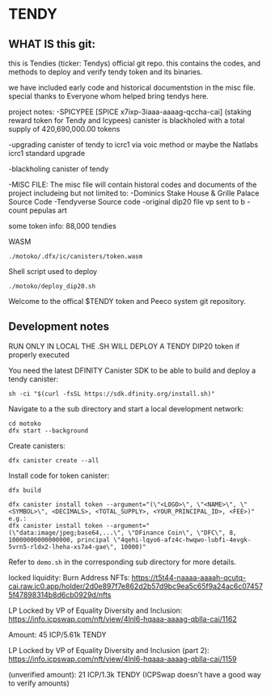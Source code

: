 # TENDY

## WHAT IS this git:
this is Tendies (ticker: Tendys) official git repo. this contains the codes, and methods to deploy and verify tendy token and its binaries.

we have included early code and historical documentstion in the misc file. special thanks to Everyone whom helped bring tendys here. 

project notes:
-SPICYPEE [SPICE x7ixp-3iaaa-aaaag-qccha-cai] (staking reward token for Tendy and Icypees) canister is blackholed with a total supply of 420,690,000.00 tokens

-upgrading canister of tendy to icrc1 via voic method or maybe the Natlabs icrc1 standard upgrade

-blackholing canister of tendy

-MISC FILE: The misc file will contain historal codes and documents of the project includeing but not limited to:
  -Dominics Stake House & Grille Palace Source Code
  -Tendyverse Source code
  -original dip20 file vp sent to b
  -count pepulas art

some token info: 88,000 tendies


WASM

    ./motoko/.dfx/ic/canisters/token.wasm

Shell script used to deploy

    ./motoko/deploy_dip20.sh

Welcome to the offical $TENDY token and Peeco system git repository.


## Development notes
RUN ONLY IN LOCAL THE .SH WILL DEPLOY A TENDY DIP20 token if properly executed

You need the latest DFINITY Canister SDK to be able to build and deploy a tendy canister:

```shell
sh -ci "$(curl -fsSL https://sdk.dfinity.org/install.sh)"
```

Navigate to a the sub directory and start a local development network:

```shell
cd motoko
dfx start --background
```

Create canisters:

```shell
dfx canister create --all
```

Install code for token canister:

```
dfx build

dfx canister install token --argument="(\"<LOGO>\", \"<NAME>\", \"<SYMBOL>\", <DECIMALS>, <TOTAL_SUPPLY>, <YOUR_PRINCIPAL_ID>, <FEE>)"
e.g.:
dfx canister install token --argument="(\"data:image/jpeg;base64,...\", \"DFinance Coin\", \"DFC\", 8, 10000000000000000, principal \"4qehi-lqyo6-afz4c-hwqwo-lubfi-4evgk-5vrn5-rldx2-lheha-xs7a4-gae\", 10000)"
```

Refer to `demo.sh` in the corresponding sub directory for more details.



locked liquidity:
Burn Address NFTs: https://t5t44-naaaa-aaaah-qcutq-cai.raw.ic0.app/holder/2d0e897f7e862d2b57d9bc9ea5c65f9a24ac6c074575f47898314b8d6cb0929d/nfts

LP Locked by VP of Equality Diversity and Inclusion: https://info.icpswap.com/nft/view/4lnl6-hqaaa-aaaag-qblla-cai/1162

Amount: 45 ICP/5.61k TENDY

LP Locked by VP of Equality Diversity and Inclusion (part 2): https://info.icpswap.com/nft/view/4lnl6-hqaaa-aaaag-qblla-cai/1159

(unverified amount): 21 ICP/1.3k TENDY (ICPSwap doesn't have a good way to verify amounts)
